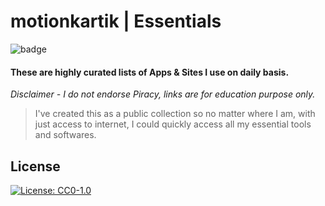 
# motionkartik | Essentials
![badge](https://img.shields.io/badge/motionkartik-Introduction-fff200)
#### These are highly curated lists of Apps & Sites I use on daily basis.
*Disclaimer - I do not endorse Piracy, links are for education purpose only.*



> I've created this as a public collection so no matter where I am, with just access to internet, I could quickly access all my essential tools and softwares.
> 

## License
[![License: CC0-1.0](https://licensebuttons.net/l/zero/1.0/80x15.png)](http://creativecommons.org/publicdomain/zero/1.0/)
